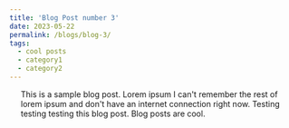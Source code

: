 ```yaml
---
title: 'Blog Post number 3'
date: 2023-05-22
permalink: /blogs/blog-3/
tags:
  - cool posts
  - category1
  - category2
---
```


<div style="margin-left: 20px; margin-right: 20px;">

This is a sample blog post. Lorem ipsum I can't remember the rest of lorem ipsum and don't have an internet connection right now. Testing testing testing this blog post. Blog posts are cool.

</div>
